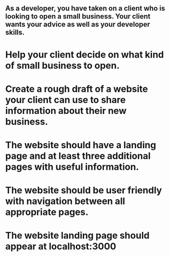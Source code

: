 ## As a developer, you have taken on a client who is looking to open a small business. Your client wants your advice as well as your developer skills.

# Help your client decide on what kind of small business to open.
# Create a rough draft of a website your client can use to share information about their new business.
<!-- Landing Page:
Use the landing page to introduce the Liquor Store.
    Include a welcome message, a brief description of the Liquor Store, and an image.
Additional Pages:
    Menu Page:
        Display a list of liquor and snack items available at the Liquor Store.
        Include prices and images if possible.
    Events Page:
        Announce upcoming events.
    Contact Page:
        Provide contact information for the Liquor Store, including address, phone number, and email. -->
# The website should have a landing page and at least three additional pages with useful information.
# The website should be user friendly with navigation between all appropriate pages.
# The website landing page should appear at localhost:3000